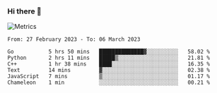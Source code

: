 ### Hi there 👋

![Metrics](https://github.com/radoapx/radoapx/blob/main/github-metrics.svg)

<!--START_SECTION:waka-->

```text
From: 27 February 2023 - To: 06 March 2023

Go           5 hrs 50 mins   ██████████████▓░░░░░░░░░░   58.02 %
Python       2 hrs 11 mins   █████▒░░░░░░░░░░░░░░░░░░░   21.81 %
C++          1 hr 38 mins    ████░░░░░░░░░░░░░░░░░░░░░   16.35 %
Text         14 mins         ▓░░░░░░░░░░░░░░░░░░░░░░░░   02.38 %
JavaScript   7 mins          ▒░░░░░░░░░░░░░░░░░░░░░░░░   01.17 %
Chameleon    1 min           ░░░░░░░░░░░░░░░░░░░░░░░░░   00.21 %
```

<!--END_SECTION:waka-->

<!--
**radoapx/radoapx** is a ✨ _special_ ✨ repository because its `README.md` (this file) appears on your GitHub profile.

Here are some ideas to get you started:

- 🔭 I’m currently working on ...
- 🌱 I’m currently learning ...
- 👯 I’m looking to collaborate on ...
- 🤔 I’m looking for help with ...
- 💬 Ask me about ...
- 📫 How to reach me: ...
- 😄 Pronouns: ...
- ⚡ Fun fact: ...
-->
